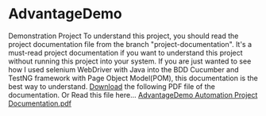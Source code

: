 # AdvantageDemo
Demonstration Project
To understand this project, you should read the project documentation file from the branch "project-documentation".
It's a must-read project documentation if you want to understand this project without running this project into your system. If you are just wanted to see how I used selenium WebDriver with Java into the BDD Cucumber and TestNG framework with Page Object Model(POM), this documentation is the best way to understand. [Download](https://github.com/asaeedmsayem/AdvantageDemo/blob/4bae48db67d74d4edab1c4e0d87901d301991dbc/AdvantageDemo%20Automation%20Project%20Documentation.pdf) the following PDF file of the documentation. Or Read this file here... [AdvantageDemo Automation Project Documentation.pdf](https://github.com/asaeedmsayem/AdvantageDemo/blob/4bae48db67d74d4edab1c4e0d87901d301991dbc/AdvantageDemo%20Automation%20Project%20Documentation.pdf)
